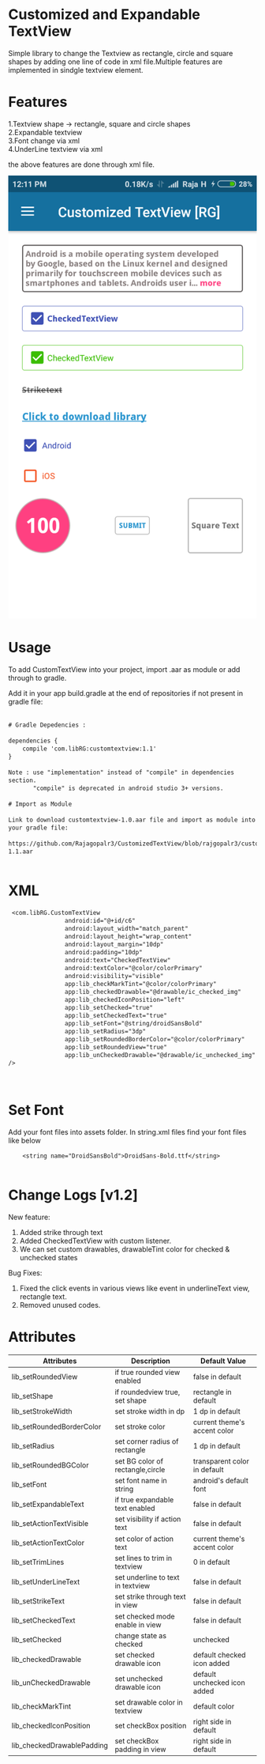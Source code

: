 
# Customized and Expandable TextView

Simple library to change the Textview as rectangle, circle and square shapes by adding one line of code in xml file.Multiple features are implemented in sindgle textview element.

# Features  

1.Textview shape  -> rectangle, square and circle shapes   
2.Expandable textview  
3.Font change via xml   
4.UnderLine textview via xml   

the above features are done through xml file.

 ![Screenshot](screenshot_new.png)

# Usage
To add CustomTextView into your project, import .aar as module or add through to gradle. 


Add it in your app build.gradle at the end of repositories if not present in gradle file:

```

# Gradle Depedencies :

dependencies {
    compile 'com.libRG:customtextview:1.1'
}

Note : use "implementation" instead of "compile" in dependencies section.
       "compile" is deprecated in android studio 3+ versions. 

# Import as Module

Link to download customtextview-1.0.aar file and import as module into your gradle file:

https://github.com/Rajagopalr3/CustomizedTextView/blob/rajgopalr3/customtextview-1.1.aar


```

# XML

```
 <com.libRG.CustomTextView
                android:id="@+id/c6"
                android:layout_width="match_parent"
                android:layout_height="wrap_content"
                android:layout_margin="10dp"
                android:padding="10dp"
                android:text="CheckedTextView"
                android:textColor="@color/colorPrimary"
                android:visibility="visible"
                app:lib_checkMarkTint="@color/colorPrimary"
                app:lib_checkedDrawable="@drawable/ic_checked_img"
                app:lib_checkedIconPosition="left"
                app:lib_setChecked="true"
                app:lib_setCheckedText="true"
                app:lib_setFont="@string/droidSansBold"
                app:lib_setRadius="3dp"
                app:lib_setRoundedBorderColor="@color/colorPrimary"
                app:lib_setRoundedView="true"
                app:lib_unCheckedDrawable="@drawable/ic_unchecked_img" />

                      
```


# Set Font
  Add your font files into assets folder. In string.xml files find your font files like below

```
    <string name="DroidSansBold">DroidSans-Bold.ttf</string>
    
```
# Change Logs [v1.2]

New feature:

 1. Added strike through text  
 2. Added CheckedTextView with custom listener.
 3. We can set custom drawables, drawableTint color for checked & unchecked states

Bug Fixes:

 1. Fixed the click events in various views like event in underlineText view, rectangle text.
 2. Removed unused codes.



# Attributes

 |        Attributes          |            Description            |         Default Value         |
 | ------------------------   | -------------------------------   | --------------------------    |
 | lib_setRoundedView         | if true rounded view enabled      |  false in default             |
 | lib_setShape               | if roundedview true, set shape    |  rectangle in default         |
 | lib_setStrokeWidth         | set stroke width in dp            |  1 dp in default              |
 | lib_setRoundedBorderColor  | set stroke color                  |  current theme's accent color |
 | lib_setRadius              | set corner radius of rectangle    |  1 dp in default              |
 | lib_setRoundedBGColor      | set BG color of rectangle,circle  |  transparent color in default |
 | lib_setFont                | set font name in string           |  android's default font       |
 | lib_setExpandableText      | if true expandable text enabled   |  false in default             |
 | lib_setActionTextVisible   | set visibility if action text     |  false in default             |
 | lib_setActionTextColor     | set color of action text          |  current theme's accent color |
 | lib_setTrimLines           | set lines to trim in textview     |  0 in default                 |
 | lib_setUnderLineText       | set underline to text in textview |  false in default             |
 | lib_setStrikeText          | set strike through text in view   |  false in default             |
 | lib_setCheckedText         | set checked mode enable in view   |  false in default             |
 | lib_setChecked             | change state as checked|unchecked |  unchecked state in default   |
 | lib_checkedDrawable        | set checked drawable icon         |  default checked icon added   |
 | lib_unCheckedDrawable      | set unchecked drawable icon       |  default unchecked icon added |
 | lib_checkMarkTint          | set drawable color in textview    |  default color                |
 | lib_checkedIconPosition    | set checkBox position             |  right side in default        |
 | lib_checkedDrawablePadding | set checkBox padding in view      |  right side in default        |




